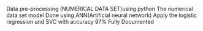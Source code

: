 Data pre-processing (NUMERICAL DATA SET)using python 
The numerical data set model Done using ANN(Artificial neural network) 
Apply the logistic regression and SVC with accuracy 97%
Fully Documented 
